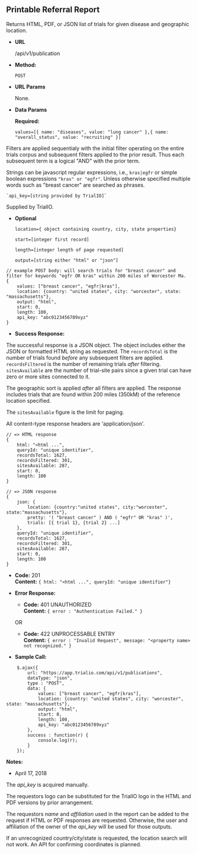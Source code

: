 **Printable Referral Report**
----
Returns HTML, PDF, or JSON list of trials for given disease and geographic location.

* **URL**

  /api/v1/publication

* **Method:**
  
  `POST`
  
*  **URL Params**

	None.

* **Data Params**

	**Required:**

	`values=[{
		name: "diseases",
		value: "lung cancer"
	},{
		name: "overall_status",
		value: "recruiting"
	}]`
	
Filters are applied sequentialy with the initial filter operating on the entire trials corpus and subsequent filters applied to the prior result. Thus each subsequent term is a logical "AND" with the prior term. 

Strings can be javascript regular expressions, i.e., `kras|egfr` or simple boolean expressions `"kras" or "egfr"`. Unless otherwise specified multiple words such as "breast cancer" are searched as phrases.
	
	`api_key=[string provided by TrialIO]`
	
Supplied by TrialIO.
		
* **Optional**
	
	`location={ object containing country, city, state properties}`
	
	`start=[integer first record]`
	
	`length=[integer length of page requested]`
	
	`output=[string either "html" or "json"]`

```
// example POST body: will search trials for "breast cancer" and filter for keywords "egfr OR kras" within 200 miles of Worcester Ma.
{
	values: ["breast cancer", "egfr|kras"],
	location: {country: "united states", city: "worcester", state: "massachusetts"},
	output: "html",
	start: 0,
	length: 100,
	api_key: "abc0123456789xyz"
}
```	

* **Success Response:**

The successful response is a JSON object. The object includes either the JSON or formatted HTML string as requested. The `recordsTotal` is the number of trials found _before_ any subsequent filters are applied. `recordsFiltered` is the number of remaining trials _after_ filtering. `sitesAvailable` are the number of trial-site pairs since a given trial can have zero or more sites connected to it.

The geographic sort is applied _after_ all filters are applied. The response includes trials that are found within 200 miles (350kM) of the reference location specified.

The `sitesAvailable` figure is the limit for paging. 

All content-type response headers are 'application/json'.

```
// => HTML response
{
	html: "<html ...",
	queryId: "unique identifier",
	recordsTotal: 1627,
	recordsFiltered: 301,
	sitesAvailable: 287,
	start: 0,
	length: 100
}
```

```
// => JSON response
{
	json: {
		location: {country:"united states", city:"worcester", state:"massachusetts"},
		pretty: '( "breast cancer" ) AND ( "egfr" OR "kras" )',
		trials: [{ trial 1}, {trial 2} ...]
	},
	queryId: "unique identifier",
	recordsTotal: 1627,
	recordsFiltered: 301,
	sitesAvailable: 287,
	start: 0,
	length: 100
}
```


  * **Code:** 201 <br />
    **Content:**
    	`{ html: "<html ...", queryId: "unique identifier"}`
 
* **Error Response:**

  * **Code:** 401 UNAUTHORIZED <br />
    **Content:** `{ error : "Authentication Failed." }`

  OR

  * **Code:** 422 UNPROCESSABLE ENTRY <br />
    **Content:** `{ error : "Invalid Request", message: "<property name> not recognized." }`

* **Sample Call:**

```
	$.ajax({
		url: "https://app.trialio.com/api/v1/publications",
		dataType: "json",
		type : "POST",
		data: {
			values: ["breast cancer", "egfr|kras"],
			location: {country: "united states", city: "worcester", state: "massachusetts"},
			output: "html",
			start: 0,
			length: 100,
			api_key: "abc0123456789xyz"		
		},
		success : function(r) {
			console.log(r);
		}
	});
```

**Notes:**

- April 17, 2018

The *api_key* is acquired manually.

The requestors logo can be substituted for the TrialIO logo in the HTML and PDF versions by prior arrangement.

The requestors *name* and *affiliation* used in the report can be added to the request if HTML or PDF responses are requested. Otherwise, the user and affiliation of the owner of the *api_key* will be used for those outputs.

If an unrecognized country/city/state is requested, the location search will not work. An API for confirming coordinates is planned.


